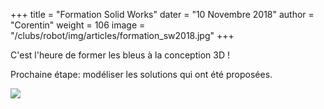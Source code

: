 +++
title = "Formation Solid Works"
dater = "10 Novembre 2018"
author = "Corentin"
weight = 106
image = "/clubs/robot/img/articles/formation_sw2018.jpg"
+++

<p>
	C'est l'heure de former les bleus à la conception 3D ! </p>
<p>
  Prochaine étape: modéliser les solutions qui ont été proposées.</p>


<p>	<img src="/clubs/robot/img/articles/formation_sw2018.jpg"/></p>
